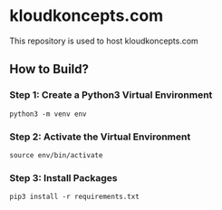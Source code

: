 # kloudkoncepts.com
This repository is used to host kloudkoncepts.com

## How to Build?

### Step 1: Create a Python3 Virtual Environment

```
python3 -m venv env
```

### Step 2: Activate the Virtual Environment

```
source env/bin/activate
```

### Step 3: Install Packages

```
pip3 install -r requirements.txt
```